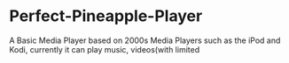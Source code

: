 # Perfect-Pineapple-Player
A Basic Media Player based on 2000s Media Players such as the iPod and Kodi, currently it can play music, videos(with limited

